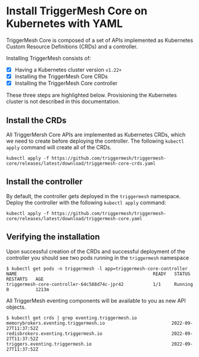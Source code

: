 # Install TriggerMesh Core on Kubernetes with YAML

TriggerMesh Core is composed of a set of APIs implemented as Kubernetes Custom Resource Definitions (CRDs) and a controller.

Installing TriggerMesh consists of:

- [x] Having a Kubernetes cluster version `v1.22+`
- [x] Installing the TriggerMesh Core CRDs
- [x] Installing the TriggerMesh Core controller

These three steps are highlighted below. Provisioning the Kubernetes cluster is not described in this documentation.

## Install the CRDs

All TriggerMersh Core APIs are implemented as Kubernetes CRDs, which we need to create before deploying the controller. The following `kubectl apply` command will create all of the CRDs.

```console
kubectl apply -f https://github.com/triggermesh/triggermesh-core/releases/latest/download/triggermesh-core-crds.yaml
```

## Install the controller

By default, the controller gets deployed in the `triggermesh` namespace. Deploy the controller with the following `kubectl apply` command:

```console
kubectl apply -f https://github.com/triggermesh/triggermesh-core/releases/latest/download/triggermesh-core.yaml
```

## Verifying the installation

Upon successful creation of the CRDs and successful deployment of the controller you should see two pods running in the `triggermesh` namespace

```console
$ kubectl get pods -n triggermesh -l app=triggermesh-core-controller
NAME                                                   READY   STATUS    RESTARTS   AGE
triggermesh-core-controller-64c588d74c-jpr42           1/1     Running   0          1213m
```

All TriggerMesh eventing components will be available to you as new API objects.

```console
$ kubectl get crds | grep eventing.triggermesh.io
memorybrokers.eventing.triggermesh.io                         2022-09-27T11:37:52Z
redisbrokers.eventing.triggermesh.io                          2022-09-27T11:37:52Z
triggers.eventing.triggermesh.io                              2022-09-27T11:37:52Z
```
